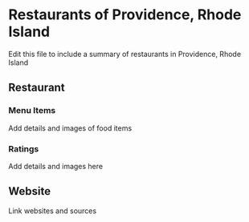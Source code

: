 # Restaurants of Providence, Rhode Island

Edit this file to include a summary of restaurants in Providence, Rhode Island

## Restaurant

### Menu Items
Add details and images of food items

### Ratings
Add details and images here

## Website

Link websites and sources
